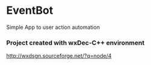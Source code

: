 # EventBot
Simple App to user action automation

### Project created with wxDec-C++ environment
http://wxdsgn.sourceforge.net/?q=node/4
